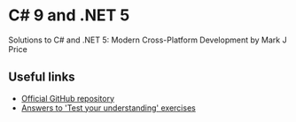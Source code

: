 # C# 9 and .NET 5
Solutions to C# and .NET 5: Modern Cross-Platform Development by Mark J Price

## Useful links
- [Official GitHub repository](https://github.com/markjprice/cs9dotnet5)
- [Answers to 'Test your understanding' exercises](https://static.packt-cdn.com/downloads/9781800568105_Appendices.pdf)
